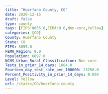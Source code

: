 ```yaml
---
title: "Huerfano County, CO"
date: 2020-12-15
draft: false
type: county
tags: [FIPS:8055.0,FEMA:8.0,Non-core,Yellow]
categories: [CO]
County: Huerfano County
State: CO
FIPS: 8055.0
FEMA_Region: 8.0
Population: 6897.0
NCHS_Urban_Rural_Classification: Non-core
Tests_in_prior_14_days: 1604.0
Fourteen_day_test_rate_per_100000: 23256.0
Percent_Positivity_in_prior_14_days: 0.064
Level: Yellow
url: /states/CO/huerfano-county
---
```



